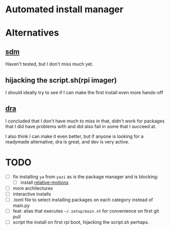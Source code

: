 # Automated install manager

# Alternatives

## [sdm](https://github.com/gitbls/sdm)

Haven't tested, but I don't miss much yet.

## hijacking the script.sh(rpi imager)

I should ideally try to see if I can make the first install even more hands-off

## [dra](https://github.com/devmatteini/dra)

I concluded that I don't have much to miss in that, didn't work for packages that I did have problems with and did also fail in some that I succeed at.

I also think I can make it even better, but if anyone is looking for a readymade alternative, dra is great, and dev is very active.


# TODO
- [ ] fix installing `ya` from `yazi` as is the package manager and is blocking:
  - [ ] install [relative-motions](https://github.com/dedukun/relative-motions.yazi)
- [ ] more architectures
- [ ] interactive installs
- [ ] .toml file to select installing packages on each category instead of main.py
- [ ] feat: alias that executes `~/.setup/main.sh` for convenience on first git pull
- [ ] script the install on first rpi boot, hijacking the script.sh perhaps.
